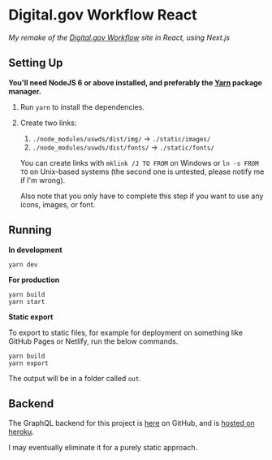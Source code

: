 # Digital.gov Workflow React

*My remake of the [Digital.gov Workflow](https://github.com/GSA/digitalgov-workflow/) site in React, using Next.js*

## Setting Up

**You'll need NodeJS 6 or above installed, and preferably the [Yarn](https://yarnpkg.com/) package manager.**

1. Run `yarn` to install the dependencies.

2. Create two links:

   1. `./node_modules/uswds/dist/img/` -> `./static/images/`
   2. `./node_modules/uswds/dist/fonts/` -> `./static/fonts/`

   You can create links with `mklink /J TO FROM` on Windows or `ln -s FROM TO` on Unix-based systems (the second one is untested, please notify me if I'm wrong).

   Also note that you only have to complete this step if you want to use any icons, images, or font.

## Running

**In development**

```shell
yarn dev
```

**For production**

```shell
yarn build
yarn start
```

**Static export**

To export to static files, for example for deployment on something like GitHub Pages or Netlify, run the below commands.

```shell
yarn build
yarn export
```

The output will be in a folder called `out`.

## Backend

The GraphQL backend for this project is [here](https://github.com/arch-lord/digitalgov-workflow-graphql) on GitHub, and is [hosted on heroku](https://github.com/arch-lord/digitalgov-workflow-graphql).

I may eventually eliminate it for a purely static approach.